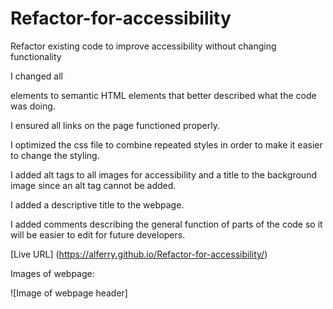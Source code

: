 # Refactor-for-accessibility
Refactor existing code to improve accessibility without changing functionality

I changed all <div> elements to semantic HTML elements that better described what the code was doing.

I ensured all links on the page functioned properly.

I optimized the css file to combine repeated styles in order to make it easier to change the styling.

I added alt tags to all images for accessibility and a title to the background image since an alt tag cannot be added.

I added a descriptive title to the webpage.

I added comments describing the general function of parts of the code so it will be easier to edit for future developers.

[Live URL] (https://alferry.github.io/Refactor-for-accessibility/) 

Images of webpage:

![Image of webpage header]

